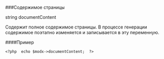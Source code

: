 ###Содержимое страницы

string documentContent

Содержит полное содержимое страницы. В процессе генерации содержимое поэтапно изменяется и записывается в эту переменную.

####Пример

    <?php  echo $modx->documentContent;  ?>